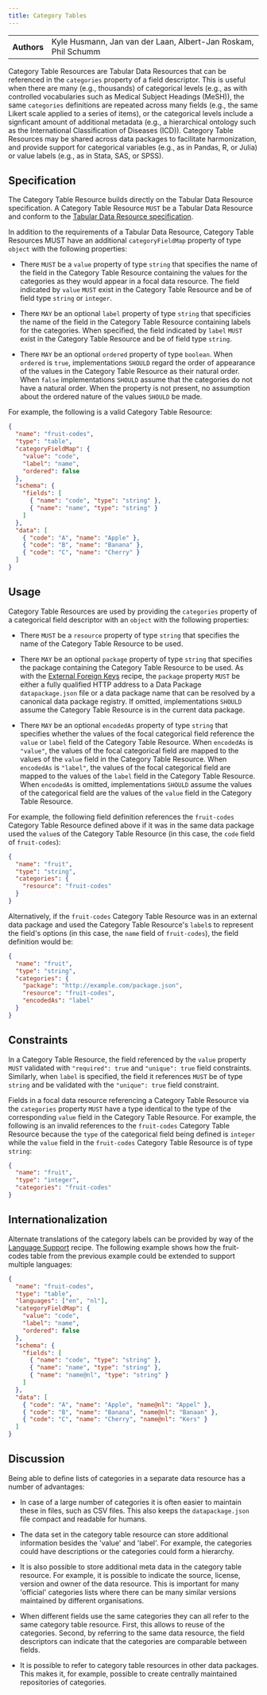 ```yaml
---
title: Category Tables
---
```


<table>
  <tr>
    <th>Authors</th>
    <td>Kyle Husmann, Jan van der Laan, Albert-Jan Roskam, Phil Schumm</td>
  </tr>
</table>

Category Table Resources are Tabular Data Resources that can be referenced in the `categories` property of a field descriptor. This is useful when there are many (e.g., thousands) of categorical levels (e.g., as with controlled vocabularies such as Medical Subject Headings (MeSH)), the same `categories` definitions are repeated across many fields (e.g., the same Likert scale applied to a series of items), or the categorical levels include a signficant amount of additional metadata (e.g., a hierarchical ontology such as the International Classification of Diseases (ICD)). Category Table Resources may be shared across data packages to facilitate harmonization, and provide support for categorical variables (e.g., as in Pandas, R, or Julia) or value labels (e.g., as in Stata, SAS, or SPSS).

## Specification

The Category Table Resource builds directly on the Tabular Data Resource specification. A Category Table Resource `MUST` be a Tabular Data Resource and conform to the [Tabular Data Resource specification](/standard/data-resource/#tabular).

In addition to the requirements of a Tabular Data Resource, Category Table Resources MUST have an additional
`categoryFieldMap` property of type `object` with the following properties:

- There `MUST` be a `value` property of type `string` that specifies the name of the field in the Category Table Resource containing the values for the categories as they would appear in a focal data resource. The field indicated by `value` `MUST` exist in the Category Table Resource and be of field type `string` or `integer`.

- There `MAY` be an optional `label` property of type `string` that specificies the name of the field in the Category Table Resource containing labels for the categories. When specified, the field indicated by `label` `MUST` exist in the Category Table Resource and be of field type `string`.

- There `MAY` be an optional `ordered` property of type `boolean`. When `ordered` is `true`, implementations `SHOULD` regard the order of appearance of the values in the Category Table Resource as their natural order. When `false` implementations `SHOULD` assume that the categories do not have a natural order. When the property is not present, no assumption about the ordered nature of the values `SHOULD` be made.

For example, the following is a valid Category Table Resource:

```json
{
  "name": "fruit-codes",
  "type": "table",
  "categoryFieldMap": {
    "value": "code",
    "label": "name",
    "ordered": false
  },
  "schema": {
    "fields": [
      { "name": "code", "type": "string" },
      { "name": "name", "type": "string" }
    ]
  },
  "data": [
    { "code": "A", "name": "Apple" },
    { "code": "B", "name": "Banana" },
    { "code": "C", "name": "Cherry" }
  ]
}
```

## Usage

Category Table Resources are used by providing the `categories` property of a categorical field descriptor with an `object` with the following properties:

- There `MUST` be a `resource` property of type `string` that specifies the name of the Category Table Resource to be used.

- There `MAY` be an optional `package` property of type `string` that specifies the package containing the Category Table Resource to be used. As with the [External Foreign Keys](/recipes/external-foreign-keys/) recipe, the `package` property `MUST` be either a fully qualified HTTP address to a Data Package `datapackage.json` file or a data package name that can be resolved by a canonical data package registry. If omitted, implementations `SHOULD` assume the Category Table Resource is in the current data package.

- There `MAY` be an optional `encodedAs` property of type `string` that specifies whether the values of the focal categorical field reference the `value` or `label` field of the Category Table Resource. When `encodedAs` is `"value"`, the values of the focal categorical field are mapped to the values of the `value` field in the Category Table Resource. When `encodedAs` is `"label"`, the values of the focal categorical field are mapped to the values of the `label` field in the Category Table Resource. When `encodedAs` is omitted, implementations `SHOULD` assume the values of the categorical field are the values of the `value` field in the Category Table Resource.

For example, the following field definition references the `fruit-codes` Category Table Resource defined above if it was in the same data package used the `value`s of the Category Table Resource (in this case, the `code` field of `fruit-codes`):

```json
{
  "name": "fruit",
  "type": "string",
  "categories": {
    "resource": "fruit-codes"
  }
}
```

Alternatively, if the `fruit-codes` Category Table Resource was in an external data package and used the Category Table Resource's `label`s to represent the field's options (in this case, the `name` field of `fruit-codes`), the field definition would be:

```json
{
  "name": "fruit",
  "type": "string",
  "categories": {
    "package": "http://example.com/package.json",
    "resource": "fruit-codes",
    "encodedAs": "label"
  }
}
```

## Constraints

In a Category Table Resource, the field referenced by the `value` property `MUST` validated with `"required": true` and `"unique": true` field constraints. Similarly, when `label` is specified, the field it references `MUST` be of type `string` and be validated with the `"unique": true` field constraint.

Fields in a focal data resource referencing a Category Table Resource via the `categories` property `MUST` have a type identical to the type of the corresponding `value` field in the Category Table Resource. For example, the following is an invalid references to the `fruit-codes` Category Table Resource because the `type` of the categorical field being defined is `integer` while the `value` field in the `fruit-codes` Category Table Resource is of type `string`:

```json
{
  "name": "fruit",
  "type": "integer",
  "categories": "fruit-codes"
}
```

## Internationalization

Alternate translations of the category labels can be provided by way of the [Language Support](/recipes/language-support) recipe. The following example shows how the fruit-codes table from the previous example could be extended to support multiple languages:

```json
{
  "name": "fruit-codes",
  "type": "table",
  "languages": ["en", "nl"],
  "categoryFieldMap": {
    "value": "code",
    "label": "name",
    "ordered": false
  },
  "schema": {
    "fields": [
      { "name": "code", "type": "string" },
      { "name": "name", "type": "string" },
      { "name": "name@nl", "type": "string" }
    ]
  },
  "data": [
    { "code": "A", "name": "Apple", "name@nl": "Appel" },
    { "code": "B", "name": "Banana", "name@nl": "Banaan" },
    { "code": "C", "name": "Cherry", "name@nl": "Kers" }
  ]
}
```

## Discussion

Being able to define lists of categories in a separate data resource has a number of advantages:

- In case of a large number of categories it is often easier to maintain these in files, such as CSV files. This also keeps the `datapackage.json` file compact and readable for humans.

- The data set in the category table resource can store additional information besides the 'value' and 'label'. For example, the categories could have descriptions or the categories could form a hierarchy.

- It is also possible to store additional meta data in the category table resource. For example, it is possible to indicate the source, license, version and owner of the data resource. This is important for many 'official' categories lists where there can be many similar versions maintained by different organisations.

- When different fields use the same categories they can all refer to the same category table resource. First, this allows to reuse of the categories. Second, by referring to the same data resource, the field descriptors can indicate that the categories are comparable between fields.

- It is possible to refer to category table resources in other data packages. This makes it, for example, possible to create centrally maintained repositories of categories.
